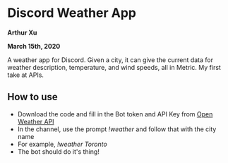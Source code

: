 # Discord Weather App
**Arthur Xu**

**March 15th, 2020**

A weather app for Discord. Given a city, it can give the current data for weather description, temperature, and wind speeds, all in Metric.
My first take at APIs.

## How to use

* Download the code and fill in the Bot token and API Key from [Open Weather API](https://openweathermap.org/api)
* In the channel, use the prompt *!weather* and follow that with the city name
* For example, *!weather Toronto*
* The bot should do it's thing!




